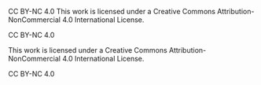 CC BY-NC 4.0
This work is licensed under a Creative Commons Attribution-NonCommercial 4.0 International License.

CC BY-NC 4.0

This work is licensed under a Creative Commons Attribution-NonCommercial 4.0 International License.

CC BY-NC 4.0
